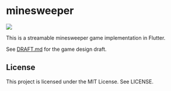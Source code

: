 # minesweeper

![](https://github.com/feroldi/minesweeper/workflows/Flutter%20CI/badge.svg)

This is a streamable minesweeper game implementation in Flutter.

See [DRAFT.md](./DRAFT.md) for the game design draft.

## License

This project is licensed under the MIT License. See LICENSE.

